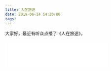 ```yaml
---
title: 人在旅途
date: 2019-06-14 14:26:06
tags:
---
```

大家好，最近有听众点播了《人在旅途》。

<!-- more -->

<iframe frameborder="no" border="0" marginwidth="0" marginheight="0" width=330 height=86 src="//music.163.com/outchain/player?type=2&id=1371746407&auto=1&height=66"></iframe>